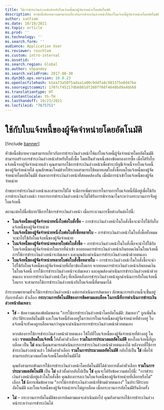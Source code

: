 ```yaml
---
title: ใช้การชำระเงินล่วงหน้าสำหรับใบแจ้งหนี้ของผู้จัดจำหน่ายโดยอัตโนมัติ
description: หัวข้อนี้อธิบายความสามารถเกี่ยวกับการชำระเงินล่วงหน้าให้แก่ใบแจ้งหนี้ผู้จัดจำหน่ายโดยอัตโนมัติ
author: sunfzam
ms.date: 10/19/2021
ms.topic: article
ms.prod: ''
ms.technology: ''
ms.search.form: ''
audience: Application User
ms.reviewer: roschlom
ms.custom: intro-internal
ms.assetid: ''
ms.search.region: Global
ms.author: shpandey
ms.search.validFrom: 2017-08-30
ms.dyn365.ops.version: 10.0.23
ms.openlocfilehash: b1ea73a50f5adaa1a00c9ddfa8c983375e0d47be
ms.sourcegitcommit: 1707cf45217db6801df260ff60f4648bd9a4bb68
ms.translationtype: HT
ms.contentlocale: th-TH
ms.lasthandoff: 10/23/2021
ms.locfileid: "7675751"
---
```

# <a name="automatically-apply-to-vendor-invoices"></a>ใช้กับใบแจ้งหนี้ของผู้จัดจำหน่ายโดยอัตโนมัติ

[!include [banner](../includes/banner.md)]

หัวข้อนี้อธิบายความสามารถเกี่ยวกับการชำระเงินล่วงหน้าให้แก่ใบแจ้งหนี้ผู้จัดจำหน่ายโดยอัตโนมัติ สามารถสร้างการชำระเงินล่วงหน้าสำหรับใบสั่งซื้อ โดยเป็นส่วนหนึ่งของข้อตกลงการซื้อ เมื่อได้รับใบแจ้งหนี้จากผู้จัดจำหน่ายแล้ว คุณสามารถใช้การชําระเงินล่วงหน้าเพื่อชําระบัญชีเจ้าหนี้จากใบแจ้งหนี้ของผู้จัดจำหน่ายได้ คุณลักษณะใหม่ช่วยให้ระบบสามารถใช้หมายเลขใบสั่งซื้อบนใบแจ้งหนี้ของผู้จัดจำหน่ายโดยอัตโนมัติ ค้นหาการชำระเงินล่วงหน้าที่สอดคล้องกัน เมื่อมีการนําเข้าใบแจ้งหนี้ของผู้จัดจำหน่าย

ถ้าพบการชำระเงินล่วงหน้าและสามารถใช้ได้ จะมีการเพิ่มรายการในรายการใบแจ้งหนี้ที่มีอยู่เพื่อใช้กับการชำระเงินล่วงหน้า รายการการชำระเงินล่วงหน้าจะไม่ได้รับการพิจารณาในระหว่างกระบวนการจับคู่ใบแจ้งหนี้

สถานะต่อไปนี้อธิบายวิธีการใช้การชำระเงินล่วงหน้า เมื่อกระบวนการซื้อต่างกันต่อไปนี้:

- **ใบแจ้งหนี้ของผู้จัดจำหน่ายหนึ่งใบต่อใบสั่งซื้อ** – การชำระเงินล่วงหน้าในใบสั่งซื้อจะนำไปใช้กับใบแจ้งหนี้ของผู้จัดจำหน่าย
- **ใบแจ้งหนี้ของผู้จัดจำหน่ายหนึ่งใบต่อใบสั่งซื้อหลายใบ** – การชำระเงินล่วงหน้าในใบสั่งซื้อทั้งหมดจะนำไปใช้กับใบแจ้งหนี้ของผู้จัดจำหน่าย
- **ใบแจ้งหนี้ของผู้จัดจำหน่ายหลายใบต่อใบสั่งซื้อ** – การชำระเงินล่วงหน้าในใบสั่งซื้อจะนำไปใช้กับใบแจ้งหนี้ของผู้จัดจำหน่ายใบแรกที่นำเข้า หากยอดการชำระเงินล่วงหน้าเกินยอดเงินในใบแจ้งหนี้ การใช้การชำระเงินล่วงหน้าจะล้มเหลว และคุณต้องดำเนินการชำระเงินล่วงหน้าด้วยตนเอง
- **ใบแจ้งหนี้ของผู้จัดจำหน่ายหลายใบต่อใบสั่งซื้อหลายใบ** – การชำระเงินล่วงหน้าในใบสั่งซื้อจะนำไปใช้กับใบแจ้งหนี้ของผู้จัดจำหน่ายที่เกี่ยวข้องใบแรก หากยอดการชำระเงินล่วงหน้าเกินยอดเงินในใบแจ้งหนี้ การใช้การชำระเงินล่วงหน้าจะล้มเหลว และคุณต้องดำเนินการชำระเงินล่วงหน้าด้วยตนเอง หากการชำระเงินล่วงหน้าใดๆ ที่เหลือหลังการชำระเงินล่วงหน้าถูกดำเนินการกับใบแจ้งหนี้ใบแรก จะสามารถใช้การชำระเงินล่วงหน้ากับใบแจ้งหนี้ที่ตามมาได้

ถ้าระบบพยายามที่จะใช้การชำระเงินล่วงหน้า แต่การดำเนินการล้มเหลว ลักษณะการทำงานนี้จะขึ้นอยู่กับการตั้งค่า ตัวเลือก **กระบวนการอัตโนมัติของการติดตามผลบล็อค ในกรณีที่การดำเนินการชำระเงินล่วงหน้าล้มเหลว**:

- **ใช่** – ข้อความแสดงข้อผิดพลาด "การใช้การชำระเงินล่วงหน้าโดยอัตโนมัติ: ล้มเหลว" ถูกเพิ่มในประวัติระบบอัตโนมัติ และใบแจ้งหนี้ยังคงอยู่ในรายการใบแจ้งหนี้ของผู้จัดจำหน่ายที่ค้างอยู่ ใบแจ้งหนี้จะยังคงถูกบล็อคจนกว่าคุณจะดำเนินการการชำระเงินล่วงหน้าด้วยตนเอง

    หากต้องการใช้การชำระเงินล่วงหน้าด้วยตนเอง ให้ไปที่ใบแจ้งหนี้ของผู้จัดจำหน่ายที่ค้างอยู่ ในหน้า **รายละเอียดใบแจ้งหนี้** ให้ตั้งค่าตัวเลือก **รวมในการประมวลผลอัตโนมัติ** ของใบแจ้งหนี้ที่ถูกบล็อค เป็น **ไม่** ขณะนี้คุณสามารถดำเนินการการชำระเงินล่วงหน้าด้วยตนเองได้ หลังจากที่ใช้การชำระเงินล่วงหน้าแล้ว ให้ตั้งค่าตัวเลือก **รวมในการประมวลผลอัตโนมัติ** กลับไปเป็น **ใช่** เพื่อให้สามารถประมวลผลใบแจ้งหนี้โดยอัตโนมัติได้

    คุณยังสามารถข้ามการใช้การชำระเงินล่วงหน้าโดยอัตโนมัติได้ด้วยการตั้งค่าตัวเลือก **รวมในการประมวลผลอัตโนมัติ** เป็น **ไม่** แล้วตั้งค่ากลับไปเป็น **ใช่** คุณจะได้รับข้อความต่อไปนี้: "การชำระเงินล่วงหน้ามีอยู่แล้วในใบสั่งซื้อ คุณต้องการละเว้นใบแจ้งหนี้ของผู้จัดจำหน่ายที่เลือกหรือไม่" เลือก **ใช่** มีการเพิ่มข้อความ "การใช้การชำระเงินล่วงหน้าที่ข้ามด้วยตนเอง" ในประวัติระบบอัตโนมัติ และใบแจ้งหนี้ของผู้จัดจำหน่ายจะไม่ถูกบล็อค เมื่อกระบวนการอัตโนมัติรันอีกครั้ง

- **ไม่** – กระบวนการอัตโนมัติของการติดตามผลจะดำเนินต่อไป คุณยังสามารถใช้การชําระเงินล่วงหน้าระหว่างการชําระเงินได้
